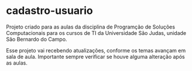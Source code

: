 # cadastro-usuario

Projeto criado para as aulas da disciplina de Programção de Soluções Computacionais para os cursos de TI da Universidade São Judas, unidade São Bernardo do Campo.

Esse projeto vai recebendo atualizações, conforme os temas avançam em sala de aula. Importante sempre verificar se houve alguma alteração após as aulas.